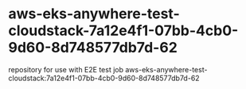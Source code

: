 # aws-eks-anywhere-test-cloudstack-7a12e4f1-07bb-4cb0-9d60-8d748577db7d-62
repository for use with E2E test job aws-eks-anywhere-test-cloudstack:7a12e4f1-07bb-4cb0-9d60-8d748577db7d-62
